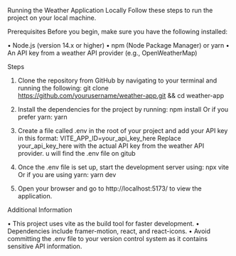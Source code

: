 Running the Weather Application Locally
Follow these steps to run the project on your local machine.

Prerequisites
Before you begin, make sure you have the following installed:

• Node.js (version 14.x or higher)
• npm (Node Package Manager) or yarn
• An API key from a weather API provider (e.g., OpenWeatherMap)

Steps

1. Clone the repository from GitHub by navigating to your terminal and running the following: git clone https://github.com/yourusername/weather-app.git && cd weather-app

2. Install the dependencies for the project by running: npm install Or if you prefer yarn: yarn

3. Create a file called .env in the root of your project and add your API key in this format: VITE_APP_ID=your_api_key_here
   Replace your_api_key_here with the actual API key from the weather API provider.
   u will find the .env file on gitub

4. Once the .env file is set up, start the development server using: npx vite
   Or if you are using yarn:
   yarn dev

5. Open your browser and go to http://localhost:5173/ to view the application.

Additional Information

• This project uses vite as the build tool for faster development.
• Dependencies include framer-motion, react, and react-icons.
• Avoid committing the .env file to your version control system as it contains sensitive API information.
